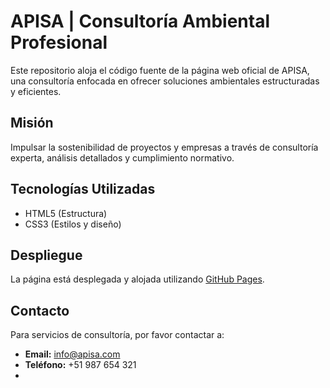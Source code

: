 # APISA | Consultoría Ambiental Profesional

Este repositorio aloja el código fuente de la página web oficial de APISA, una consultoría enfocada en ofrecer soluciones ambientales estructuradas y eficientes.

## Misión

Impulsar la sostenibilidad de proyectos y empresas a través de consultoría experta, análisis detallados y cumplimiento normativo.

## Tecnologías Utilizadas

* HTML5 (Estructura)
* CSS3 (Estilos y diseño)

## Despliegue

La página está desplegada y alojada utilizando [GitHub Pages](URL_DE_TU_PAGINA_AQUI).

## Contacto

Para servicios de consultoría, por favor contactar a:

* **Email:** info@apisa.com
* **Teléfono:** +51 987 654 321
* 

